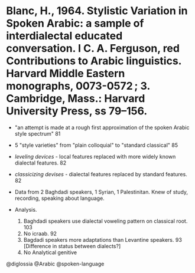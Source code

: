 # Blanc, H., 1964. Stylistic Variation in Spoken Arabic: a sample of interdialectal educated conversation. I C. A. Ferguson, red Contributions to Arabic linguistics. Harvard Middle Eastern monographs, 0073-0572 ; 3. Cambridge, Mass.: Harvard University Press, ss 79–156.


- "an attempt is made at a rough first approximation of the spoken Arabic style spectrum" 81

- 5 "style varieties" from "plain colloquial" to "standard classical" 85

- *leveling devices* - local features replaced with more widely known dialectal features. 82

- *classicizing devises* - dialectal features replaced by standard features. 82

- Data from 2 Baghdadi speakers, 1 Syrian, 1 Palestinitan. Knew of study, recording, speaking about language.

- Analysis.
    1. Baghdadi speakers use dialectal voweling pattern on classical root. 103
    2. No icraab. 92
    3. Bagdadi speakers more adaptations than Levantine speakers. 93 [Difference in status between dialects?]
    4. No Analytical genitive 

@diglossia
@Arabic
@spoken-language
